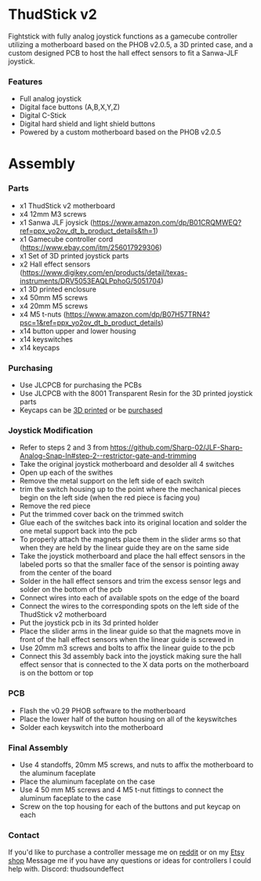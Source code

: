 # ThudStick v2
Fightstick with fully analog joystick functions as a gamecube controller utilizing a motherboard based on the PHOB v2.0.5, a 3D printed case, and a custom designed PCB to host the hall effect sensors to fit a Sanwa-JLF joystick. 
### Features
- Full analog joystick
- Digital face buttons (A,B,X,Y,Z)
- Digital C-Stick
- Digital hard shield and light shield buttons
- Powered by a custom motherboard based on the PHOB v2.0.5
# Assembly
### Parts
- x1 ThudStick v2 motherboard
- x4 12mm M3 screws
- x1 Sanwa JLF joysick (https://www.amazon.com/dp/B01CRQMWEQ?ref=ppx_yo2ov_dt_b_product_details&th=1)
- x1 Gamecube controller cord (https://www.ebay.com/itm/256017929306)
- x1 Set of 3D printed joystick parts
- x2 Hall effect sensors (https://www.digikey.com/en/products/detail/texas-instruments/DRV5053EAQLPphoG/5051704)
- x1 3D printed enclosure
- x4 50mm M5 screws
- x4 20mm M5 screws
- x4 M5 t-nuts (https://www.amazon.com/dp/B07H57TRN4?psc=1&ref=ppx_yo2ov_dt_b_product_details)
- x14 button upper and lower housing
- x14 keyswitches
- x14 keycaps
### Purchasing
- Use JLCPCB for purchasing the PCBs
- Use JLCPCB with the 8001 Transparent Resin for the 3D printed joystick parts
- Keycaps can be [3D printed](https://github.com/rana-sylvatica/circle-keycaps) or be [purchased](https://ko-fi.com/s/02dc1dde96)
### Joystick Modification
- Refer to steps 2 and 3 from https://github.com/Sharp-02/JLF-Sharp-Analog-Snap-In#step-2--restrictor-gate-and-trimming
- Take the original joystick motherboard and desolder all 4 switches
- Open up each of the swithes
- Remove the metal support on the left side of each switch
- trim the switch housing up to the point where the mechanical pieces begin on the left side (when the red piece is facing you)
- Remove the red piece
- Put the trimmed cover back on the trimmed switch
- Glue each of the switches back into its original location and solder the one metal support back into the pcb
- To properly attach the magnets place them in the slider arms so that when they are held by the linear guide they are on the same side
- Take the joystick motherboard and place the hall effect sensors in the labeled ports so that the smaller face of the sensor is pointing away from the center of the board
- Solder in the hall effect sensors and trim the excess sensor legs and solder on the bottom of the pcb
- Connect wires into each of available spots on the edge of the board
- Connect the wires to the corresponding spots on the left side of the ThudStick v2 motherboard
- Put the joystick pcb in its 3d printed holder
- Place the slider arms in the linear guide so that the magnets move in front of the hall effect sensors when the linear guide is screwed in
- Use 20mm m3 screws and bolts to affix the linear guide to the pcb
- Connect this 3d assembly back into the joystick making sure the hall effect sensor that is connected to the X data ports on the motherboard is on the bottom or top
### PCB
- Flash the v0.29 PHOB software to the motherboard
- Place the lower half of the button housing on all of the keyswitches
- Solder each keyswitch into the motherboard
### Final Assembly
- Use 4 standoffs, 20mm M5 screws, and nuts to affix the motherboard to the aluminum faceplate
- Place the aluminum faceplate on the case
- Use 4 50 mm M5 screws and 4 M5 t-nut fittings to connect the aluminum faceplate to the case
- Screw on the top housing for each of the buttons and put keycap on each
### Contact
If you'd like to purchase a controller message me on [reddit](reddit.com/u/ThudS0undEffect) or on my [Etsy shop](https://www.etsy.com/shop/thudgcc)
Message me if you have any questions or ideas for controllers I could help with. 
Discord: thudsoundeffect

  
